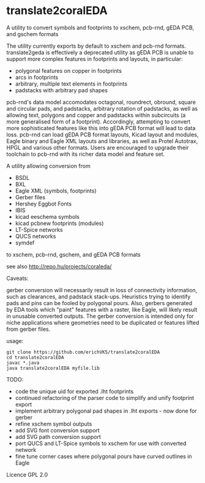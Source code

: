 # translate2coralEDA
A utility to convert symbols and footprints to xschem, pcb-rnd, gEDA PCB, and gschem formats

The utility currently exports by default to xschem and pcb-rnd formats. translate2geda is effectively a deprecated utility as gEDA PCB is unable to support more complex features in footprints and layouts, in particular:

 - polygonal features on copper in footprints
 - arcs in footprints
 - arbitrary, multiple text elements in footprints
 - padstacks with arbitrary pad shapes

pcb-rnd's data model accomodates octagonal, roundrect, obround, square and circular pads, and padstacks, arbitrary rotation of padstacks, as well as allowing text, polygons and copper and padstacks within subcircuits (a more generalised form of a footprint). Accordingly, attempting to convert more sophisticated features like this into gEDA PCB format will lead to data loss. pcb-rnd can load gEDA PCB format layouts, Kicad layout and modules, Eagle binary and Eagle XML layouts and libraries, as well as Protel Autotrax, HPGL and various other formats. Users are encouraged to upgrade their toolchain to pcb-rnd with its richer data model and feature set.

A utility allowing conversion from

- BSDL
- BXL
- Eagle XML (symbols, footprints)
- Gerber files
- Hershey Eggbot Fonts
- IBIS
- kicad eeschema symbols
- kicad pcbnew footprints (modules)
- LT-Spice networks
- QUCS networks
- symdef

to xschem, pcb-rnd, gschem, and gEDA PCB formats

see also http://repo.hu/projects/coraleda/

Caveats:

gerber conversion will necessarily result in loss of connectivity information, such as clearances, and padstack stack-ups. Heuristics trying to identify pads and pins can be fooled by polygonal pours. Also, gerbers generated by EDA tools which "paint" features with a raster, like Eagle, will likely result in unusable converted outputs. The gerber conversion is intended only for niche applications where geometries need to be duplicated or features lifted from gerber files.

usage:

	git clone https://github.com/erichVK5/translate2coralEDA
	cd translate2coralEDA
	javac *.java
	java translate2coralEDA myfile.lib

TODO:

- code the unique uid for exported .lht footprints
- continued refactoring of the parser code to simplify and unify footprint export
- implement arbitrary polygonal pad shapes in .lht exports - now done for gerber
- refine xschem symbol outputs
- add SVG font conversion support
- add SVG path conversion support
- port QUCS and LT-Spice symbols to xschem for use with converted network 
- fine tune corner cases where polygonal pours have curved outlines in Eagle

Licence GPL 2.0
